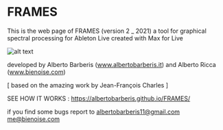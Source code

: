# FRAMES

This is the web page of FRAMES (version 2 _ 2021)
a tool for graphical spectral processing for Ableton Live created with Max for Live

![alt text](https://github.com/tamburo11/frames/blob/master/frames_v2_pic1.png)

developed by Alberto Barberis (www.albertobarberis.it) 
and Alberto Ricca (www.bienoise.com)

[ based on the amazing work by Jean-François Charles ]

SEE HOW IT WORKS : https://albertobarberis.github.io/FRAMES/

if you find some bugs report to 
albertobarberis11@gmail.com
me@bienoise.com
